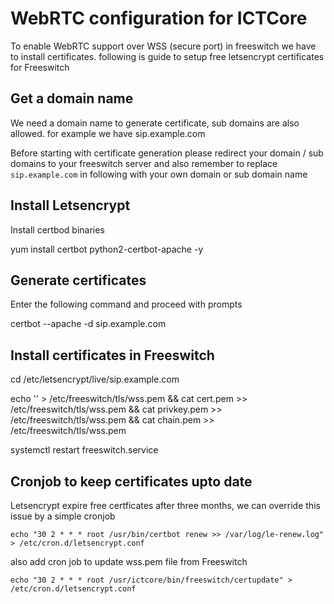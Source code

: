 WebRTC configuration for ICTCore
================================
To enable WebRTC support over WSS (secure port) in freeswitch we have to install certificates. following is guide to setup free letsencrypt certificates for Freeswitch

Get a domain name
-----------------
We need a domain name to generate certificate, sub domains are also allowed. for example we have sip.example.com

Before starting with certificate generation please redirect your domain / sub domains to your freeswitch server and also remember to replace `sip.example.com` in following with your own domain or sub domain name

Install Letsencrypt
-------------------
Install certbod binaries 

yum install certbot python2-certbot-apache -y


Generate certificates
---------------------
Enter the following command and proceed with prompts

certbot --apache -d sip.example.com

Install certificates in Freeswitch
----------------------------------

cd /etc/letsencrypt/live/sip.example.com

echo '' > /etc/freeswitch/tls/wss.pem && cat cert.pem >> /etc/freeswitch/tls/wss.pem && cat privkey.pem >> /etc/freeswitch/tls/wss.pem && cat chain.pem >> /etc/freeswitch/tls/wss.pem

systemctl restart freeswitch.service

Cronjob to keep certificates upto date
--------------------------------------
Letsencrypt expire free certficates after three months, we can override this issue by a simple cronjob

    echo "30 2 * * * root /usr/bin/certbot renew >> /var/log/le-renew.log" > /etc/cron.d/letsencrypt.conf

also add cron job to update wss.pem file from Freeswitch

    echo "30 2 * * * root /usr/ictcore/bin/freeswitch/certupdate" > /etc/cron.d/letsencrypt.conf

